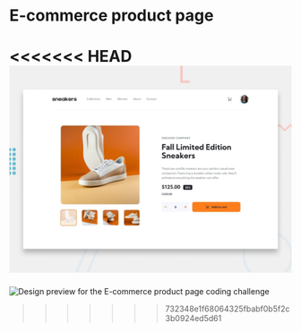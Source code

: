 # E-commerce product page

<<<<<<< HEAD
![Design preview for the E-commerce product page coding challenge](./src/design/desktop-preview.jpg)
=======
![Design preview for the E-commerce product page coding challenge](./src/design/design/desktop-preview.jpg)
>>>>>>> 732348e1f68064325fbabf0b5f2c3b0924ed5d61
